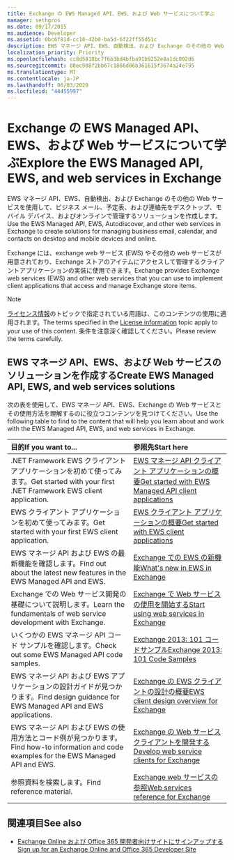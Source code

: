 ```yaml
---
title: Exchange の EWS Managed API、EWS、および Web サービスについて学ぶ
manager: sethgros
ms.date: 09/17/2015
ms.audience: Developer
ms.assetid: 0bc6f81d-cc10-42b0-ba5d-6f22ff55d51c
description: EWS マネージ API、EWS、自動検出、および Exchange のその他の Web サービスを使用して、ビジネス メール、予定表、および連絡先をデスクトップ、モバイル デバイス、およびオンラインで管理するソリューションを作成します。
localization_priority: Priority
ms.openlocfilehash: cc8d5818bc7f6b3bd4bfba91b9252e8a1dc002d6
ms.sourcegitcommit: 88ec988f2bb67c1866d06b361615f3674a24e795
ms.translationtype: MT
ms.contentlocale: ja-JP
ms.lasthandoff: 06/03/2020
ms.locfileid: "44455997"
---
```

# <a name="explore-the-ews-managed-api-ews-and-web-services-in-exchange"></a><span data-ttu-id="ea131-103">Exchange の EWS Managed API、EWS、および Web サービスについて学ぶ</span><span class="sxs-lookup"><span data-stu-id="ea131-103">Explore the EWS Managed API, EWS, and web services in Exchange</span></span>

<span data-ttu-id="ea131-104">EWS マネージ API、EWS、自動検出、および Exchange のその他の Web サービスを使用して、ビジネス メール、予定表、および連絡先をデスクトップ、モバイル デバイス、およびオンラインで管理するソリューションを作成します。</span><span class="sxs-lookup"><span data-stu-id="ea131-104">Use the EWS Managed API, EWS, Autodiscover, and other web services in Exchange to create solutions for managing business email, calendar, and contacts on desktop and mobile devices and online.</span></span> 
  
<span data-ttu-id="ea131-105">Exchange には、exchange web サービス (EWS) やその他の web サービスが用意されており、Exchange ストアのアイテムにアクセスして管理するクライアントアプリケーションの実装に使用できます。</span><span class="sxs-lookup"><span data-stu-id="ea131-105">Exchange provides Exchange web services (EWS) and other web services that you can use to implement client applications that access and manage Exchange store items.</span></span>
  
> [!NOTE]
> <span data-ttu-id="ea131-106">[ライセンス情報](license-information.md)のトピックで指定されている用語は、このコンテンツの使用に適用されます。</span><span class="sxs-lookup"><span data-stu-id="ea131-106">The terms specified in the [License information](license-information.md) topic apply to your use of this content.</span></span> <span data-ttu-id="ea131-107">条件を注意深く確認してください。</span><span class="sxs-lookup"><span data-stu-id="ea131-107">Please review the terms carefully.</span></span> 
  
## <a name="create-ews-managed-api-ews-and-web-services-solutions"></a><span data-ttu-id="ea131-108">EWS マネージ API、EWS、および Web サービスのソリューションを作成する</span><span class="sxs-lookup"><span data-stu-id="ea131-108">Create EWS Managed API, EWS, and web services solutions</span></span>

<span data-ttu-id="ea131-109">次の表を使用して、EWS マネージ API、EWS、Exchange の Web サービスとその使用方法を理解するのに役立つコンテンツを見つけてください。</span><span class="sxs-lookup"><span data-stu-id="ea131-109">Use the following table to find to the content that will help you learn about and work with the EWS Managed API, EWS, and web services in Exchange.</span></span>
  
|<span data-ttu-id="ea131-110">目的</span><span class="sxs-lookup"><span data-stu-id="ea131-110">If you want to...</span></span>|<span data-ttu-id="ea131-111">参照先</span><span class="sxs-lookup"><span data-stu-id="ea131-111">Start here</span></span>|
|:-----|:-----|
|<span data-ttu-id="ea131-112">.NET Framework EWS クライアント アプリケーションを初めて使ってみます。</span><span class="sxs-lookup"><span data-stu-id="ea131-112">Get started with your first .NET Framework EWS client application.</span></span>  <br/> |[<span data-ttu-id="ea131-113">EWS マネージ API クライアント アプリケーションの概要</span><span class="sxs-lookup"><span data-stu-id="ea131-113">Get started with EWS Managed API client applications</span></span>](get-started-with-ews-managed-api-client-applications.md) <br/> |
|<span data-ttu-id="ea131-114">EWS クライアント アプリケーションを初めて使ってみます。</span><span class="sxs-lookup"><span data-stu-id="ea131-114">Get started with your first EWS client application.</span></span>  <br/> |[<span data-ttu-id="ea131-115">EWS クライアント アプリケーションの概要</span><span class="sxs-lookup"><span data-stu-id="ea131-115">Get started with EWS client applications</span></span>](get-started-with-ews-client-applications.md) <br/> |
|<span data-ttu-id="ea131-116">EWS マネージ API および EWS の最新機能を確認します。</span><span class="sxs-lookup"><span data-stu-id="ea131-116">Find out about the latest new features in the EWS Managed API and EWS.</span></span>  <br/> |[<span data-ttu-id="ea131-117">Exchange での EWS の新機能</span><span class="sxs-lookup"><span data-stu-id="ea131-117">What's new in EWS in Exchange</span></span>](whats-new-in-ews-and-other-web-services-in-exchange.md) <br/> |
|<span data-ttu-id="ea131-118">Exchange での Web サービス開発の基礎について説明します。</span><span class="sxs-lookup"><span data-stu-id="ea131-118">Learn the fundamentals of web service development with Exchange.</span></span>  <br/> |[<span data-ttu-id="ea131-119">Exchange で Web サービスの使用を開始する</span><span class="sxs-lookup"><span data-stu-id="ea131-119">Start using web services in Exchange</span></span>](start-using-web-services-in-exchange.md) <br/> |
|<span data-ttu-id="ea131-120">いくつかの EWS マネージ API コード サンプルを確認します。</span><span class="sxs-lookup"><span data-stu-id="ea131-120">Check out some EWS Managed API code samples.</span></span>  <br/> |[<span data-ttu-id="ea131-121">Exchange 2013: 101 コードサンプル</span><span class="sxs-lookup"><span data-stu-id="ea131-121">Exchange 2013: 101 Code Samples</span></span>](https://code.msdn.microsoft.com/exchange/Exchange-2013-101-Code-3c38582c) <br/> |
|<span data-ttu-id="ea131-122">EWS マネージ API および EWS アプリケーションの設計ガイドが見つかります。</span><span class="sxs-lookup"><span data-stu-id="ea131-122">Find design guidance for EWS Managed API and EWS applications.</span></span>  <br/> |[<span data-ttu-id="ea131-123">Exchange の EWS クライアントの設計の概要</span><span class="sxs-lookup"><span data-stu-id="ea131-123">EWS client design overview for Exchange</span></span>](ews-client-design-overview-for-exchange.md) <br/> |
|<span data-ttu-id="ea131-124">EWS マネージ API および EWS の使用方法とコード例が見つかります。</span><span class="sxs-lookup"><span data-stu-id="ea131-124">Find how-to information and code examples for the EWS Managed API and EWS.</span></span>  <br/> |[<span data-ttu-id="ea131-125">Exchange の Web サービス クライアントを開発する</span><span class="sxs-lookup"><span data-stu-id="ea131-125">Develop web service clients for Exchange</span></span>](develop-web-service-clients-for-exchange.md) <br/> |
|<span data-ttu-id="ea131-126">参照資料を検索します。</span><span class="sxs-lookup"><span data-stu-id="ea131-126">Find reference material.</span></span>  <br/> |[<span data-ttu-id="ea131-127">Exchange web サービスの参照</span><span class="sxs-lookup"><span data-stu-id="ea131-127">Web services reference for Exchange</span></span>](../web-service-reference/web-services-reference-for-exchange.md) <br/> |
   
## <a name="see-also"></a><span data-ttu-id="ea131-128">関連項目</span><span class="sxs-lookup"><span data-stu-id="ea131-128">See also</span></span>
    
- [<span data-ttu-id="ea131-129">Exchange Online および Office 365 開発者向けサイトにサインアップする</span><span class="sxs-lookup"><span data-stu-id="ea131-129">Sign up for an Exchange Online and Office 365 Developer Site</span></span>](https://docs.microsoft.com/sharepoint/dev/sp-add-ins/set-up-a-development-environment-for-sharepoint-add-ins-on-office-365)
    

